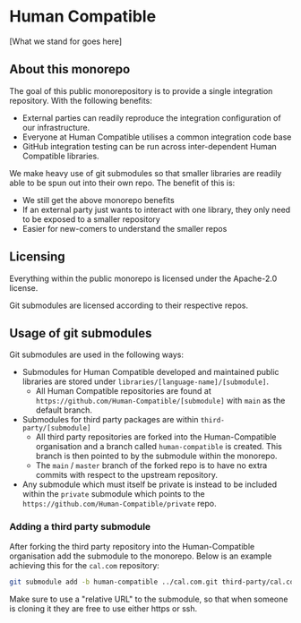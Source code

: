# Human Compatible

[What we stand for goes here]

## About this monorepo

The goal of this public monorepository is to provide a single integration
repository. With the following benefits:

- External parties can readily reproduce the integration configuration of our
  infrastructure.
- Everyone at Human Compatible utilises a common integration code base
- GitHub integration testing can be run across inter-dependent Human Compatible
  libraries.

We make heavy use of git submodules so that smaller libraries are readily able
to be spun out into their own repo. The benefit of this is:

- We still get the above monorepo benefits
- If an external party just wants to interact with one library, they only need
  to be exposed to a smaller repository
- Easier for new-comers to understand the smaller repos

## Licensing

Everything within the public monorepo is licensed under the Apache-2.0 license.

Git submodules are licensed according to their respective repos.

## Usage of git submodules

Git submodules are used in the following ways:

- Submodules for Human Compatible developed and maintained public libraries are
  stored under `libraries/[language-name]/[submodule]`.
  - All Human Compatible repositories are found at
    `https://github.com/Human-Compatible/[submodule]` with `main` as the
    default branch.
- Submodules for third party packages are within `third-party/[submodule]`
  - All third party repositories are forked into the Human-Compatible
    organisation and a branch called `human-compatible` is created. This
    branch is then pointed to by the submodule within the monorepo.
  - The `main` / `master` branch of the forked repo is to have no extra
    commits with respect to the upstream repository.
- Any submodule which must itself be private is instead to be included within
  the `private` submodule which points to the
  `https://github.com/Human-Compatible/private` repo.

### Adding a third party submodule

After forking the third party repository into the Human-Compatible organisation
add the submodule to the monorepo. Below is an example achieving this for the
`cal.com` repository:

```bash
git submodule add -b human-compatible ../cal.com.git third-party/cal.com
```

Make sure to use a "relative URL" to the submodule, so that when someone is
cloning it they are free to use either https or ssh.
